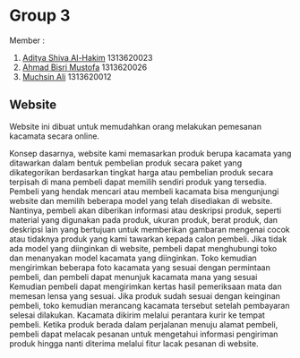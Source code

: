 # Group 3
Member  :
1. [Aditya Shiva Al-Hakim](https://github.com/Lawytel) 1313620023
2. [Ahmad Bisri Mustofa](https://github.com/Abim29) 1313620026
3. [Muchsin Ali](https://github.com/MuchsinA08) 1313620012

## Website

Website ini dibuat untuk memudahkan orang melakukan pemesanan kacamata secara online.


Konsep dasarnya,  website kami memasarkan produk berupa kacamata yang ditawarkan dalam bentuk pembelian produk secara paket yang dikategorikan berdasarkan tingkat harga atau pembelian produk secara terpisah di mana pembeli dapat memilih sendiri produk yang tersedia. Pembeli yang hendak mencari atau membeli kacamata bisa mengunjungi website dan memilih beberapa model yang telah disediakan di website. Nantinya, pembeli akan diberikan informasi atau deskripsi produk, seperti material yang digunakan pada produk, ukuran produk, berat produk, dan deskripsi lain yang bertujuan untuk memberikan gambaran mengenai cocok atau tidaknya produk yang kami tawarkan kepada calon pembeli. Jika tidak ada model yang diinginkan di website, pembeli dapat menghubungi toko dan menanyakan model kacamata yang diinginkan. Toko kemudian mengirimkan beberapa foto kacamata yang sesuai dengan permintaan pembeli, dan pembeli dapat menunjuk kacamata mana yang sesuai Kemudian pembeli dapat mengirimkan kertas hasil pemeriksaan mata dan memesan lensa yang sesuai. Jika produk sudah sesuai dengan keinginan pembeli, toko kemudian merancang kacamata tersebut setelah pembayaran selesai dilakukan. Kacamata dikirim melalui perantara kurir ke tempat pembeli. Ketika produk berada dalam perjalanan menuju alamat pembeli, pembeli dapat melacak pesanan untuk mengetahui informasi pengiriman produk hingga nanti diterima melalui fitur lacak pesanan di website.
